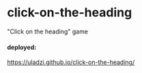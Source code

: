 # click-on-the-heading
"Click on the heading" game

#### deployed:
https://uladzi.github.io/click-on-the-heading/
